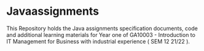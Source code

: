 # Javaassignments
This Repository holds the Java assignments specification documents, code and additional learning materials for Year one of GA10003 - Introduction to IT Management for Business with industrial experience ( SEM 12 21/22 ).
